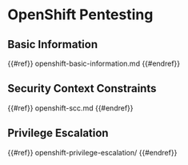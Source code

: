 # OpenShift Pentesting

## Basic Information

{{#ref}}
openshift-basic-information.md
{{#endref}}

## Security Context Constraints

{{#ref}}
openshift-scc.md
{{#endref}}

## Privilege Escalation

{{#ref}}
openshift-privilege-escalation/
{{#endref}}



